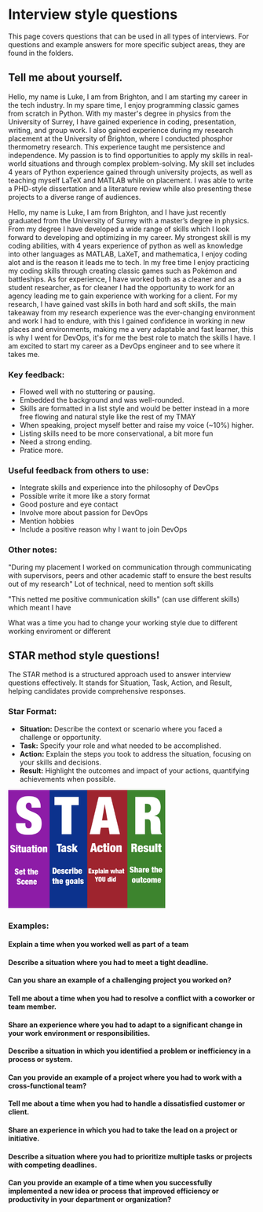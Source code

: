 # Interview style questions
This page covers questions that can be used in all types of interviews. For questions and example answers for more specific subject areas, they are found in the folders.



## Tell me about yourself.
Hello, my name is Luke, I am from Brighton, and I am starting my career in the tech industry. In my spare time, I enjoy programming classic games from scratch in Python. With my master's degree in physics from the University of Surrey, I have gained experience in coding, presentation, writing, and group work. I also gained experience during my research placement at the University of Brighton, where I conducted phosphor thermometry research. This experience taught me persistence and independence. My passion is to find opportunities to apply my skills in real-world situations and through complex problem-solving. My skill set includes 4 years of Python experience gained through university projects, as well as teaching myself LaTeX and MATLAB while on placement. I was able to write a PHD-style dissertation and a literature review while also presenting these projects to a diverse range of audiences.

Hello, my name is Luke, I am from Brighton, and I have just recently graduated from the University of Surrey with a master’s degree in physics. From my degree I have developed a wide range of skills which I look forward to developing and optimizing in my career. My strongest skill is my coding abilities, with 4 years experience of python as well as knowledge into other languages as MATLAB, LaXeT, and mathematica, I enjoy coding alot and is the reason it leads me to tech. In my free time I enjoy practicing my coding skills through creating classic games such as Pokémon and battleships. As for experience, I have worked both as a cleaner and as a student researcher, as for cleaner I had the opportunity to work for an agency leading me to gain experience with working for a client. For my research, I have gained vast skills in both hard and soft skills, the main takeaway from my research experience was the ever-changing environment and work I had to endure, with this I gained confidence in working in new places and environments, making me a very adaptable and fast learner, this is why I went for DevOps, it's for me the best role to match the skills I have. I am excited to start my career as a DevOps engineer and to see where it takes me.

### Key feedback:
- Flowed well with no stuttering or pausing.
- Embedded the background and was well-rounded.
- Skills are formatted in a list style and would be better instead in a more free flowing and natural style like the rest of my TMAY
- When speaking, project myself better and raise my voice (~10%) higher.
- Listing skills need to be more conservational, a bit more fun
- Need a strong ending.
- Pratice more.

### Useful feedback from others to use:
- Integrate skills and experience into the philosophy of DevOps
- Possible write it more like a story format
- Good posture and eye contact
- Involve more about passion for DevOps
- Mention hobbies
- Include a positive reason why I want to join DevOps

### Other notes:
"During my placement I worked on communication through communicating with supervisors, peers and other academic staff to ensure the best results out of my research"
Lot of technical, need to mention soft skills 


"This netted me positive communication skills" (can use different skills)
which meant I have


What was a time you had to change your working style due to different working enviroment or different 



## STAR method style questions!
The STAR method is a structured approach used to answer interview questions effectively. It stands for Situation, Task, Action, and Result, helping candidates provide comprehensive responses.
### Star Format:

 - **Situation:** Describe the context or scenario where you faced a challenge or opportunity.
 - **Task:** Specify your role and what needed to be accomplished.
 - **Action:** Explain the steps you took to address the situation, focusing on your skills and decisions.
 - **Result:** Highlight the outcomes and impact of your actions, quantifying achievements when possible.
<img height="240" src="images/STAR.png"/>    

### Examples:

#### Explain a time when you worked well as part of a team



#### Describe a situation where you had to meet a tight deadline.



#### Can you share an example of a challenging project you worked on?



#### Tell me about a time when you had to resolve a conflict with a coworker or team member. 



#### Share an experience where you had to adapt to a significant change in your work environment or responsibilities.



#### Describe a situation in which you identified a problem or inefficiency in a process or system. 



#### Can you provide an example of a project where you had to work with a cross-functional team?



#### Tell me about a time when you had to handle a dissatisfied customer or client.



#### Share an experience in which you had to take the lead on a project or initiative.



#### Describe a situation where you had to prioritize multiple tasks or projects with competing deadlines.



#### Can you provide an example of a time when you successfully implemented a new idea or process that improved efficiency or productivity in your department or organization?

